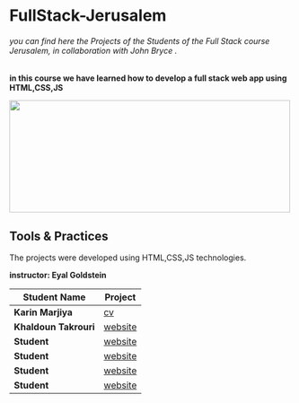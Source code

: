 # FullStack-Jerusalem
###### you can find here the Projects of the Students of the Full Stack course Jerusalem, in collaboration with John Bryce .
**in this course we have learned how to develop a full stack web app using HTML,CSS,JS**


<img src="https://upload.wikimedia.org/wikipedia/commons/8/89/John_bryce_logo.jpg" width="500" height="200"/>


## Tools & Practices
The projects were developed using HTML,CSS,JS technologies.

**instructor: Eyal Goldstein**

Student Name | 	Project |
--- | --- |
**Karin Marjiya** |	[cv](https://karinmarjieh.github.io/karinmarjieh.cv/)
**Khaldoun Takrouri** |	[website](https://kht75.github.io/jerWepDevelopment/)
**Student** |	[website](https://karinmarjieh.github.io/karinmarjieh.cv/)
**Student** |	[website](https://karinmarjieh.github.io/karinmarjieh.cv/)
**Student** |	[website](https://karinmarjieh.github.io/karinmarjieh.cv/)
**Student** |	[website](https://karinmarjieh.github.io/karinmarjieh.cv/)
